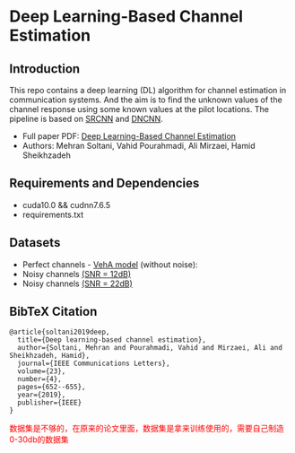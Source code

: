 # Deep Learning-Based Channel Estimation

## Introduction
This repo contains a deep learning (DL) algorithm for channel estimation in communication systems. And the aim is to find the unknown values of the channel response using some known values at the pilot locations. 
The pipeline is based on [SRCNN](http://mmlab.ie.cuhk.edu.hk/projects/SRCNN.html) and [DNCNN](https://arxiv.org/abs/1608.03981).

- Full paper PDF: [Deep Learning-Based Channel Estimation](https://arxiv.org/abs/1810.05893)
- Authors: Mehran Soltani, Vahid Pourahmadi, Ali Mirzaei, Hamid Sheikhzadeh

## Requirements and Dependencies
- cuda10.0 && cudnn7.6.5
- requirements.txt



## Datasets 

- Perfect channels - [VehA model](https://drive.google.com/file/d/1H5GiEWITfM00R4BS2uC3SiBLR0EZKX8m/view?usp=sharing) (without noise):
- Noisy channels [(SNR = 12dB)](https://drive.google.com/file/d/1mwnfXalDUTebreMZqUNHRGAENAeJL1Nn/view?usp=sharing)
- Noisy channels [(SNR = 22dB)](https://drive.google.com/file/d/1j0BcBoVKCDInryqfCRPjINAUrFrI_rxB/view?usp=sharing)

## BibTeX Citation
```
@article{soltani2019deep,
  title={Deep learning-based channel estimation},
  author={Soltani, Mehran and Pourahmadi, Vahid and Mirzaei, Ali and Sheikhzadeh, Hamid},
  journal={IEEE Communications Letters},
  volume={23},
  number={4},
  pages={652--655},
  year={2019},
  publisher={IEEE}
}
```

<font color='red'>数据集是不够的，在原来的论文里面，数据集是拿来训练使用的，需要自己制造0-30db的数据集</font>

